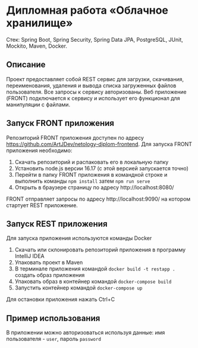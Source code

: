 # Дипломная работа «Облачное хранилище»
Стек: Spring Boot, Spring Security, Spring Data JPA, PostgreSQL, JUnit, Mockito, Maven, Docker.
## Описание
Проект предоставляет собой REST сервис для загрузки, скачивания, переименования, удаления и вывода списка загруженных файлов пользователя. 
Все запросы к сервису авторизованы.
Веб приложение (FRONT) подключается к сервису и использует его функционал для манипуляции с файлами.
## Запуск FRONT приложения
Репозиторий FRONT приложения доступен по адресу https://github.com/ArtJDev/netology-diplom-frontend.
Для запуска FRONT приложения необходимо:
1. Скачать репозиторий и распаковать его в локальную папку
2. Установить node.js версии 16.17 (с этой версией запускается точно)
3. Перейти в папку FRONT приложения в командной строке и выполнить команды `npm install` затем `npm run serve`
4. Открыть в браузере страницу по адресу http://localhost:8080/

FRONT отправляет запросы по адресу http://localhost:9090/ на котором стартует REST приложение.
## Запуск REST приложения
Для запуска приложения используются команды Docker
1. Скачать или склонировать репозиторий приложения в программу IntelliJ IDEA
2. Упаковать проект в Maven
3. В терминале приложения командой `docker build -t restapp .` создать образ приложения
4. Упаковать образ в контейнер командой `docker-compose build`
5. Запустить контейнер командой `docker-compose up`

Для остановки приложения нажать Ctrl+C
## Пример использования
В приложении можно авторизоваться используя данные: имя пользователя - `user`, пароль `password`

